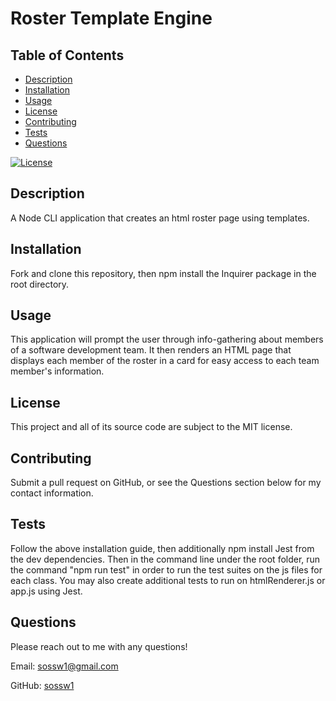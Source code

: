 # Roster Template Engine

## Table of Contents
  * [Description](#description)
  * [Installation](#installation)
  * [Usage](#usage)
  * [License](#license)
  * [Contributing](#contributing)
  * [Tests](#tests)
  * [Questions](#questions)

[![License](https://img.shields.io/badge/License-MIT-yellow.svg)](https://opensource.org/licenses/MIT)

## Description
A Node CLI application that creates an html roster page using templates.

## Installation
Fork and clone this repository, then npm install the Inquirer package in the root directory.

## Usage
This application will prompt the user through info-gathering about members of a software development team. It then renders an HTML page that displays each member of the roster in a card for easy access to each team member's information.

## License
This project and all of its source code are subject to the MIT license.

## Contributing
Submit a pull request on GitHub, or see the Questions section below for my contact information.

## Tests
Follow the above installation guide, then additionally npm install Jest from the dev dependencies. Then in the command line under the root folder, run the command "npm run test" in order to run the test suites on the js files for each class. You may also create additional tests to run on htmlRenderer.js or app.js using Jest.

## Questions
Please reach out to me with any questions!

Email: sossw1@gmail.com

GitHub: [sossw1](http://github.com/sossw1)